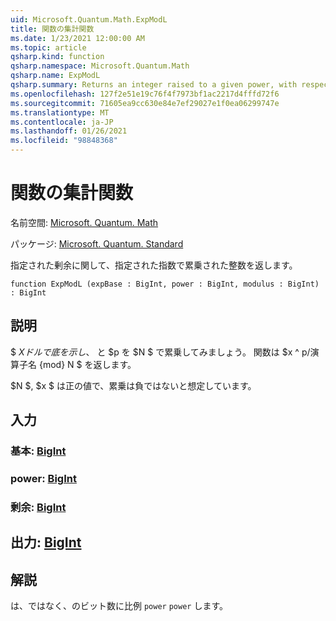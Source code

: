 ```yaml
---
uid: Microsoft.Quantum.Math.ExpModL
title: 関数の集計関数
ms.date: 1/23/2021 12:00:00 AM
ms.topic: article
qsharp.kind: function
qsharp.namespace: Microsoft.Quantum.Math
qsharp.name: ExpModL
qsharp.summary: Returns an integer raised to a given power, with respect to a given modulus.
ms.openlocfilehash: 127f2e51e19c76f4f7973bf1ac2217d4fffd72f6
ms.sourcegitcommit: 71605ea9cc630e84e7ef29027e1f0ea06299747e
ms.translationtype: MT
ms.contentlocale: ja-JP
ms.lasthandoff: 01/26/2021
ms.locfileid: "98848368"
---
```

# <a name="expmodl-function"></a>関数の集計関数

名前空間: [Microsoft. Quantum. Math](xref:Microsoft.Quantum.Math)

パッケージ: [Microsoft. Quantum. Standard](https://nuget.org/packages/Microsoft.Quantum.Standard)


指定された剰余に関して、指定された指数で累乗された整数を返します。

```qsharp
function ExpModL (expBase : BigInt, power : BigInt, modulus : BigInt) : BigInt
```


## <a name="description"></a>説明

$ $X ドルで底を示し、$ と $p を $N $ で累乗してみましょう。
関数は $x ^ p/演算子名 {mod} N $ を返します。

$N $, $x $ は正の値で、累乗は負ではないと想定しています。

## <a name="input"></a>入力

### <a name="expbase--bigint"></a>基本: [BigInt](xref:microsoft.quantum.lang-ref.bigint)




### <a name="power--bigint"></a>power: [BigInt](xref:microsoft.quantum.lang-ref.bigint)




### <a name="modulus--bigint"></a>剰余: [BigInt](xref:microsoft.quantum.lang-ref.bigint)





## <a name="output--bigint"></a>出力: [BigInt](xref:microsoft.quantum.lang-ref.bigint)



## <a name="remarks"></a>解説

は、ではなく、のビット数に比例 `power` `power` します。